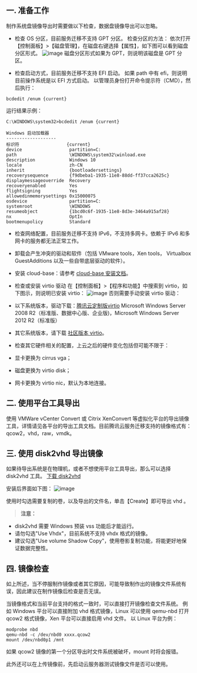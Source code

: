 ## 一. 准备工作
制作系统盘镜像导出时需要做以下检查，数据盘镜像导出可以忽略。
- 检查 OS 分区，目前服务迁移不支持 GPT 分区。
检查分区的方法：
依次打开【控制面板】>【磁盘管理】，在磁盘右键选择【属性】，如下图可以看到磁盘分区形式。
![image](https://main.qcloudimg.com/raw/4052bede45120da38445995a6d66b1a6.jpg)
磁盘分区形式如果为 GPT，则说明该磁盘是 GPT 分区。

- 检查启动方式，目前服务迁移不支持 EFI 启动。
如果 path 中有 efi，则说明目前操作系统是以 EFI 方式启动。
以管理员身份打开命令提示符（CMD），然后执行：
```
bcdedit /enum {current}
```

运行结果示例：
```
C:\WINDOWS\system32>bcdedit /enum {current}

Windows 启动加载器
-------------------
标识符                  {current}
device                  partition=C:
path                    \WINDOWS\system32\winload.exe
description             Windows 10
locale                  zh-CN
inherit                 {bootloadersettings}
recoverysequence        {f9dbeba1-1935-11e8-88dd-ff37cca2625c}
displaymessageoverride  Recovery
recoveryenabled         Yes
flightsigning           Yes
allowedinmemorysettings 0x15000075
osdevice                partition=C:
systemroot              \WINDOWS
resumeobject            {1bcd0c6f-1935-11e8-8d3e-3464a915af28}
nx                      OptIn
bootmenupolicy          Standard
```

- 检查网络配置，目前服务迁移不支持 IPv6，不支持多网卡。依赖于 IPv6 和多网卡的服务都无法正常工作。

- 卸载会产生冲突的驱动和软件（包括 VMware tools，Xen tools， Virtualbox GuestAdditions 以及一些自带底层驱动的软件）。

- 安装 cloud-base：请参考 [cloud-base 安装文档](https://cloud.tencent.com/document/product/213/12587)。

- 检查或安装 virtio 驱动
在【控制面板】>【程序和功能】中搜索到 virtio，如下图示，则说明已安装 virtio：
![image](https://main.qcloudimg.com/raw/de738e8549cb0f090f53038104ae3428.jpg
)
否则需要手动安装 virtio 驱动：
 - 以下系统版本，驱动下载：[腾讯云定制版virtio](http://windowsvirtio-10016717.file.myqcloud.com/InstallQCloud.exe?_ga=1.44298212.1367540472.1504757536)
Microsoft Windows Server 2008 R2（标准版、数据中心版、企业版)，Microsoft Windows Server 2012 R2（标准版）
 - 其它系统版本，请下载 [社区版本 virtio](https://www.linux-kvm.org/page/WindowsGuestDrivers/Download_Drivers)。

- 检查其它硬件相关的配置，上云之后的硬件变化包括但可能不限于：
 - 显卡更换为 cirrus vga；
 - 磁盘更换为 virtio disk；
 - 网卡更换为 virtio nic，默认为本地连接。

## 二. 使用平台工具导出
使用 VMWare vCenter Convert 或 Citrix XenConvert 等虚拟化平台的导出镜像工具，详情请见各平台的导出工具文档。目前腾讯云服务迁移支持的镜像格式有：qcow2，vhd，raw，vmdk。

## 三. 使用 disk2vhd 导出镜像
如果待导出系统是在物理机，或者不想使用平台工具导出，那么可以选择 disk2vhd 工具。
[下载 disk2vhd](https://download.sysinternals.com/files/Disk2vhd.zip)

安装后界面如下图：
![image](https://main.qcloudimg.com/raw/68d9c4e5e7db49c4cefdd3785ce9b68d.jpg)

使用时勾选需要复制的卷，以及导出的文件名，单击【Create】即可导出 vhd 。

> **注意：**
- disk2vhd 需要 Windows 预装 vss 功能后才能运行。
- 请勿勾选"Use Vhdx"，目前系统不支持 vhdx 格式的镜像。
- 建议勾选"Use volume Shadow Copy"，使用卷影复制功能，将能更好地保证数据完整性。

## 四. 镜像检查
如上所述，当不停服制作镜像或者其它原因，可能导致制作出的镜像文件系统有误，因此建议在制作镜像后检查是否无误。

当镜像格式和当前平台支持的格式一致时，可以直接打开镜像检查文件系统。 例如 Windows 平台可以直接附加 vhd 格式镜像，Linux 可以使用 qemu-nbd 打开 qcow2 格式镜像，Xen 平台可以直接启用 vhd 文件。 以 Linux 平台为例：
```
modprobe nbd
qemu-nbd -c /dev/nbd0 xxxx.qcow2
mount /dev/nbd0p1 /mnt
```
如果 qcow2 镜像的第一个分区导出时文件系统被破坏，mount 时将会报错。

此外还可以在上传镜像前，先启动云服务器测试镜像文件是否可以使用。
